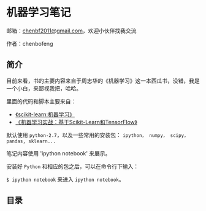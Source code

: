 # 机器学习笔记

邮箱：chenbf2011@gmail.com，欢迎小伙伴找我交流

作者：chenbofeng


## 简介

目前来看，书的主要内容来自于周志华的《机器学习》这一本西瓜书，没错，我是一个小白，来鄙视我把，哈哈。

里面的代码和脚本主要来自：

* [《scikit-learn:机器学习》](http://www.hzcourse.com/web/refbook/detail/7641/226)
* [《机器学习实战：基于Scikit-Learn和TensorFlow》](https://github.com/ageron/handson-ml)

默认使用 `python-2.7`，以及一些常用的安装包： `ipython， numpy， scipy，pandas, sklearn...`

笔记内容使用 'ipython notebook' 来展示。

安装好 `Python` 和相应的包之后，可以在命令行下输入：

`$ ipython notebook`
来进入 `ipython notebook`。

## 目录
